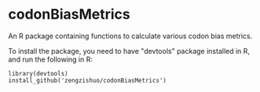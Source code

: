 # codonBiasMetrics
 An R package containing functions to calculate various codon bias metrics.

To install the package, you need to have "devtools" package installed in R, and run the following in R:

```
library(devtools)
install_github('zengzishuo/codonBiasMetrics')
```
